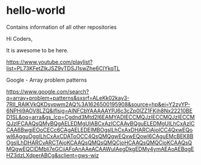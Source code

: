 # hello-world
Contains information of all other repositories

Hi Coders,

It is awesome to be here.


https://www.youtube.com/playlist?list=PL73KFetZlkJSZ9vTDSJ1swZhe6CIYkqTL

Google - Array problem patterns

https://www.google.com/search?q=array+problem+patterns&sxsrf=ALeKk02kay3-7RII_RAlKVkQKDsypwm2AQ%3A1626500195908&source=hp&ei=Y2zyYP-6NPHi9AOV8LZQ&iflsig=AINFCbYAAAAAYPJ6c3cZp0IZZ1FKih8Nx22210BED1SL&oq=arra&gs_lcp=Cgdnd3Mtd2l6EAMYADIECCMQJzIECCMQJzIECCMQJzIFCAAQsQMyBQgAELEDMgUIABCxAzICCAAyBQguELEDMgUILhCxAzICCAA6BwgjEOoCECc6CAgAELEDEIMBOgsILhCxAxDHARCjAjoICC4QxwEQowI6AgguOggILhCxAxCDAToOCC4QsQMQgwEQxwEQowI6CAguEMcBEK8BOgsILhDHARCvARCTAjoKCAAQsQMQsQMQCjoHCAAQsQMQCjoKCAAQsQMQgwEQClDMbli7eGCiiAFoAnAAeACAAWuIAegDkgEDMy4ymAEAoAEBqgEHZ3dzLXdperABCg&sclient=gws-wiz

